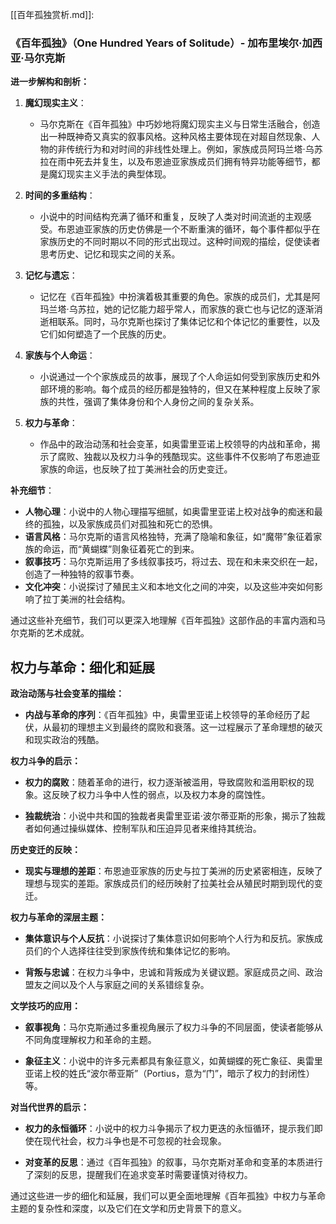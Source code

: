 


[[百年孤独赏析.md]]:

### 《百年孤独》（One Hundred Years of Solitude）- 加布里埃尔·加西亚·马尔克斯

**进一步解构和剖析：**

1. **魔幻现实主义**：
   - 马尔克斯在《百年孤独》中巧妙地将魔幻现实主义与日常生活融合，创造出一种既神奇又真实的叙事风格。这种风格主要体现在对超自然现象、人物的非传统行为和对时间的非线性处理上。例如，家族成员阿玛兰塔·乌苏拉在雨中死去并复生，以及布恩迪亚家族成员们拥有特异功能等细节，都是魔幻现实主义手法的典型体现。

2. **时间的多重结构**：
   - 小说中的时间结构充满了循环和重复，反映了人类对时间流逝的主观感受。布恩迪亚家族的历史仿佛是一个不断重演的循环，每个事件都似乎在家族历史的不同时期以不同的形式出现过。这种时间观的描绘，促使读者思考历史、记忆和现实之间的关系。

3. **记忆与遗忘**：
   - 记忆在《百年孤独》中扮演着极其重要的角色。家族的成员们，尤其是阿玛兰塔·乌苏拉，她的记忆能力超乎常人，而家族的衰亡也与记忆的逐渐消逝相联系。同时，马尔克斯也探讨了集体记忆和个体记忆的重要性，以及它们如何塑造了一个民族的历史。

4. **家族与个人命运**：
   - 小说通过一个个家族成员的故事，展现了个人命运如何受到家族历史和外部环境的影响。每个成员的经历都是独特的，但又在某种程度上反映了家族的共性，强调了集体身份和个人身份之间的复杂关系。

5. **权力与革命**：
   - 作品中的政治动荡和社会变革，如奥雷里亚诺上校领导的内战和革命，揭示了腐败、独裁以及权力斗争的残酷现实。这些事件不仅影响了布恩迪亚家族的命运，也反映了拉丁美洲社会的历史变迁。

**补充细节**：

- **人物心理**：小说中的人物心理描写细腻，如奥雷里亚诺上校对战争的痴迷和最终的孤独，以及家族成员们对孤独和死亡的恐惧。
- **语言风格**：马尔克斯的语言风格独特，充满了隐喻和象征，如“魔带”象征着家族的命运，而“黄蝴蝶”则象征着死亡的到来。
- **叙事技巧**：马尔克斯运用了多线叙事技巧，将过去、现在和未来交织在一起，创造了一种独特的叙事节奏。
- **文化冲突**：小说探讨了殖民主义和本地文化之间的冲突，以及这些冲突如何影响了拉丁美洲的社会结构。

通过这些补充细节，我们可以更深入地理解《百年孤独》这部作品的丰富内涵和马尔克斯的艺术成就。



## 权力与革命：细化和延展

**政治动荡与社会变革的描绘：**

- **内战与革命的序列**：《百年孤独》中，奥雷里亚诺上校领导的革命经历了起伏，从最初的理想主义到最终的腐败和衰落。这一过程展示了革命理想的破灭和现实政治的残酷。

**权力斗争的启示：**

- **权力的腐败**：随着革命的进行，权力逐渐被滥用，导致腐败和滥用职权的现象。这反映了权力斗争中人性的弱点，以及权力本身的腐蚀性。

- **独裁统治**：小说中共和国的独裁者奥雷里亚诺·波尔蒂亚斯的形象，揭示了独裁者如何通过操纵媒体、控制军队和压迫异见者来维持其统治。

**历史变迁的反映：**

- **现实与理想的差距**：布恩迪亚家族的历史与拉丁美洲的历史紧密相连，反映了理想与现实的差距。家族成员们的经历映射了拉美社会从殖民时期到现代的变迁。

**权力与革命的深层主题：**

- **集体意识与个人反抗**：小说探讨了集体意识如何影响个人行为和反抗。家族成员们的个人选择往往受到家族传统和集体记忆的影响。

- **背叛与忠诚**：在权力斗争中，忠诚和背叛成为关键议题。家庭成员之间、政治盟友之间以及个人与家庭之间的关系错综复杂。

**文学技巧的应用：**

- **叙事视角**：马尔克斯通过多重视角展示了权力斗争的不同层面，使读者能够从不同角度理解权力和革命的主题。

- **象征主义**：小说中的许多元素都具有象征意义，如黄蝴蝶的死亡象征、奥雷里亚诺上校的姓氏“波尔蒂亚斯”（Portius，意为“门”，暗示了权力的封闭性）等。

**对当代世界的启示：**

- **权力的永恒循环**：小说中的权力斗争揭示了权力更迭的永恒循环，提示我们即使在现代社会，权力斗争也是不可忽视的社会现象。

- **对变革的反思**：通过《百年孤独》的叙事，马尔克斯对革命和变革的本质进行了深刻的反思，提醒我们在追求变革时需要谨慎对待权力。

通过这些进一步的细化和延展，我们可以更全面地理解《百年孤独》中权力与革命主题的复杂性和深度，以及它们在文学和历史背景下的意义。